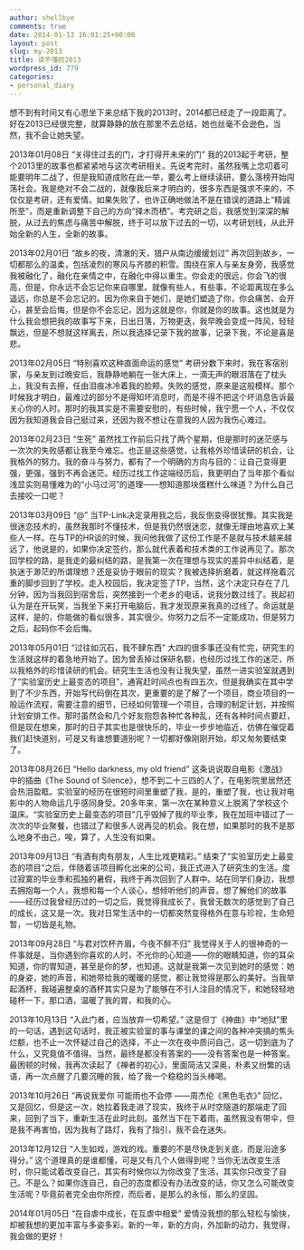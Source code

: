 ```yaml
---
author: shellbye
comments: true
date: 2014-01-13 16:01:25+00:00
layout: post
slug: my-2013
title: 读不懂的2013
wordpress_id: 779
categories:
- personal_diary
---
```


想不到有时间又有心思坐下来总结下我的2013时，2014都已经走了一段距离了。好在2013已经很完整，就算静静的放在那里不去总结，她也丝毫不会逊色，当然，我不会让她失望。

2013年01月08日  “关得住过去的门，才打得开未来的门”
我的2013起于考研，整个2013里的故事也都紧紧地与这次考研相关。先说考完时，虽然我嘴上念叨着可能要明年二战了，但是我知道成败在此一举，要么考上继续读研，要么落榜开始闯荡社会。我是绝对不会二战的，就像我后来才明白的，很多东西是强求不来的，不仅仅是考研，还有爱情。如果失败了，也许正确地做法不是在错误的道路上“精诚所至”，而是重新调整下自己的方向“择木而栖”。考完研之后，我感觉到深深的解脱，从过去的焦虑与痛苦中解脱，终于可以放下过去的一切，以考研划线，从此开始全新的人生，全新的故事。


2013年02月01日  “故乡的夜，清澈的天，猎户从南边缓缓划过”
再次回到故乡，一切都那么的温柔，包括凌烈的寒风与齐膝的积雪。围绕在家人与亲友身旁，我感觉我被融化了，融化在亲情之中，在融化中得以重生。你会走的很远，你会飞的很高，但是，你永远不会忘记你来自哪里。就像有些人，有些事，不论距离现在多么遥远，你总是不会忘记的。因为你来自于她们，是她们塑造了你，你会痛苦、会开心，甚至会后悔，但是你不会忘记，因为这就是你，你就是你的故事。这也就是为什么我会想把我的故事写下来，日出日落，万物更迭，我早晚会变成一阵风，轻轻飘远，但是不想就这样离去，所以我选择记录下我的故事，记录下我，不论是喜是悲。


2013年02月05日  “特别喜欢这种直面命运的感觉”
考研分数下来时，我在客宿别家，与亲友到过晚安后，我静静地躺在一张大床上，一滴无声的眼泪落在了枕头上，我没有去擦，任由泪痕冰冷着我的脸颊。失败的感觉，原来是这般模样。那个时候我才明白，最难过的部分不是得知坏消息时，而是不得不把这个坏消息告诉最关心你的人时。那时的我其实是不需要安慰的，有些时候，我宁愿一个人，不仅仅因为我知道我会自己挺过来，还因为我不想让在意我的人因为我伤心难过。


2013年02月23日  “生死”
虽然找工作前后只找了两个星期，但是那时的迷茫感与一次次的失败感都让我至今难忘。也正是这些感觉，让我格外珍惜读研的机会，让我格外的努力。我的奋斗与努力，都有了一个明确的方向与目的：让自己变得更强，更强，强到不再会迷茫。经历过找工作这端经历后，我更明白了当年那个看似浅显实则易懂难为的“小马过河”的道理——想知道那块蛋糕什么味道？为什么自己去接咬一口呢？


2013年03月09日  “@”
当TP-Link决定录用我之后，我反倒变得很犹豫。其实我是很迷恋技术的，虽然我那时不懂技术，但是我仍然很迷恋，就像无理由地喜欢上某些人一样。在与TP的HR谈的时候，我问他我做了这份工作是不是就与技术越来越远了，他说是的，如果你决定签约，那么就代表着和技术类的工作说再见了。那次回学校的路，是我走的最纠结的路，是我第一次在理想与现实的差异中纠结着，是执迷于渺茫的所谓理想？还是妥协于眼前的现实？我被选择折磨着，就这样拖着沉重的脚步回到了学校。走入校园后，我决定签了TP，当然，这个决定只存在了几分钟，因为当我回到宿舍后，突然接到一个老乡的电话，说我分数过线了。我起初认为是在开玩笑，当我坐下来打开电脑后，我才发现原来我真的过线了。命运就是这样，是的，你能做的看似很多，其实很少。你努力之后不一定能成功，但是努力之后，起码你不会后悔。


2013年05月01日  “过往如沉石，我不肆东西”
大四的很多事还没有忙完，研究生的生活就这样的着急地开始了。因为曾丢掉过保研名额，也经历过找工作的迷茫，所以我格外的珍惜读研的机会。研究生生活也没有让我失望，虽然一进实验室就遇到了“实验室历史上最变态的项目”，通宵赶时间点也有四五次，但是我确实在其中学到了不少东西，开始写代码倒在其次，更重要的是了解了一个项目，商业项目的一般运作流程，需要注意的细节，已经如何管理一个项目，合理的制定计划，并按照计划安排工作。那时虽然会和几个好友抱怨各种忙各种乱，还有各种时间点要赶，但是现在想来，那时的日子其实也是很快乐的，毕业一步步地临近，仿佛在催促着我们赶快道别，可是又有谁想要道别呢？一切都好像刚刚开始，却又匆匆要结束了。


2013年08月26日  “Hello darkness, my old friend”
这条说说取自电影《激战》中的插曲《The Sound of Silence》，想不到二十三四的人了，在电影院里居然还会热泪盈眶。实验室的经历在很短时间里重塑了我，是的，重塑了我，也让我对电影中的人物命运几乎感同身受。20多年来，第一次在某种意义上脱离了学校这个温床。“实验室历史上最变态的项目”几乎毁掉了我的毕业季，我在加班中错过了一次次的毕业聚餐，也错过了和很多人说再见的机会。我在想，如果那时的我不是那么地身不由己，唉，算了，人生没有如果。


2013年09月13日  “有酒有肉有朋友，人生比戏更精彩。”
结束了“实验室历史上最变态的项目”之后，伴随着该项目孵化出来的公司，我正式进入了研究生的生活。度过寂寞的毕业季和孤独的暑假，我终于再次回到了人群中。站在同学们身边，我想去拥抱每一个人，我想和每一个人谈心，想倾听他们的声音，想了解他们的故事——经历过我曾经历过的一切之后，我觉得我成长了，我曾无数次的感觉到了自己的成长，这又是一次。我对日常生活中的一切都突然变得格外在意与珍视，生命短暂，一切皆是礼物。


2013年09月28日  “与君对饮杯齐眉，今夜不醉不归”
我觉得关于人的很神奇的一件事就是，当你遇到你喜欢的人时，不光你的心知道——你的眼睛知道，你的耳朵知道，你的胃知道，甚至是你的梦，也知道。这就是我第一次见到她时的感觉：她的身姿，她的声音，和她带给我的暖暖的感觉，都让我觉得是那么的美好。当我举起酒杯，我碰遍整桌的酒杯其实只是为了能够在不引人注目的情况下，和她轻轻地碰杯一下，那口酒，温暖了我的胃，和我的心。


2013年10月13日  “入此门者，应当放弃一切希望。”
这是但丁《神曲》中“地狱”里的一句话，遇到这句话时，我正被实验室的事与课堂的课之间的各种冲突搞的焦头烂额，也不止一次怀疑过自己的选择，不止一次在夜中质问自己，这一切到底为了什么，又究竟值不值得。当然，最终是都没有答案的——没有答案也是一种答案。最困顿的时候，我再次读起了《禅者的初心》，里面简洁又深奥，朴素又纷繁的话语，再一次点醒了几要沉睡的我，给了我一个稳稳的当头棒喝。


2013年10月26日  “再说我爱你 可能雨也不会停 ——周杰伦《黑色毛衣》”
回忆，又是回忆，但是这一次，她拉着我走进了现实，我终于从时空隧道的那端走了回来，回到了当下，重新生活在此时此刻。虽然当下在下着雨，虽然我没有带伞，但是我不再害怕，因为我有了路灯，我有了指引，我不会在迷失。


2013年12月12日  “人生如戏，游戏的戏。重要的不是尽快走到关底，而是沿途多得分。”
这个道理真的是谁都懂，可是又有几个人做得到呢？当你无法改变生活时，你只能试着改变自己，其实有时候你以为你改变了生活，其实你只改变了自己。不是么？如果你连自己，自己的态度都没有办法改变的话，你又怎么可能改变生活呢？毕竟前者完全由你所控，而后者，是那么的永恒，那么的坚固。


2014年01月05日  “在自虐中成长，在互虐中相爱”
爱情没我想的那么轻松与愉快，却被我想的更加丰富与多姿多彩。新的一年，新的方向，外加新的动力，我觉得，我会做的更好！
